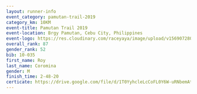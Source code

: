 ```yaml
---
layout: runner-info 
event_category: pamutan-trail-2019 
category_km: 10KM 
event-title: Pamutan Trail 2019 
event-location: Brgy Pamutan, Cebu City, Philippines 
event-logo: https://res.cloudinary.com/raceyaya/image/upload/v1569072806/logo/pamutan-trail_d8abrj.jpg 
overall_rank: 87
gender_rank: 52
bib: 10-035
first_name: Roy
last_name: Coromina
gender: M
finish_time: 2-48-20
certicate: https://drive.google.com/file/d/1T0YyhcleLcCoFL0Y6W-uRNbemAtxx_i0/view?usp=sharing
---
```

